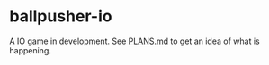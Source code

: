 # ballpusher-io
A IO game in development. See [PLANS.md](plans) to get an idea of what is happening.
